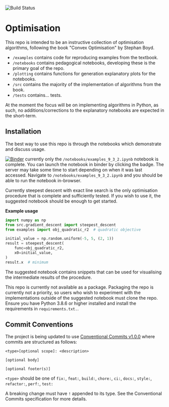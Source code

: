 ![Build Status](https://github.com/JPIvan/optimisation/workflows/python-testing/badge.svg)

# Optimisation

This repo is intended to be an instructive collection of optimisation algorithms, following the book "Convex Optimisation" by Stephan Boyd.

- `/examples` contains code for reproducing examples from the textbook.
- `/notebooks` contains pedagogical notebooks, developing these is the primary goal of the repo.
- `/plotting` contains functions for generation explanatory plots for the notebooks.
- `/src` contains the majority of the implementation of algorithms from the book.
- `/tests` contains... tests.

At the moment the focus will be on implementing algorithms in Python, as such, no additions/corrections to the explanatory notebooks are expected in the short-term.

## Installation

The best way to use this repo is through the notebooks which demonstrate and discuss usage.

[![Binder](https://mybinder.org/badge_logo.svg)](https://mybinder.org/v2/gh/JPIvan/optimisation/HEAD) currently only the `/notebooks/examples_9_3_2.ipynb` notebook is complete. You can launch the notebook in binder by clicking the badge. The server may take some time to start depending on when it was last accessed. Navigate to `/notebooks/examples_9_3_2.ipynb` and you should be able to run the notebook in-browser.

Currently steepest descent with exact line search is the only optimisation procedure that is complete and sufficiently tested. If you wish to use it, the suggested notebook should be enough to get started.

**Example usage**

```python
import numpy as np
from src.gradient_descent import steepest_descent
from examples import obj_quadratic_r2  # quadratic objective

initial_value = np.random.uniform(-5, 5, (2, 1))
result = steepest_descent(
    func=obj_quadratic_r2,
    x0=initial_value,
)
result.x  # minimum
```

The suggested notebook contains snippets that can be used for visualising the intermediate results of the procedure.

This repo is currently not available as a package. Packaging the repo is currently not a priority, so users who wish to experiment with the implementations outside of the suggested notebook must clone the repo. Ensure you have Python 3.8.6 or higher installed and install the requirements in `requirements.txt.`.

## Commit Conventions

The project is being updated to use [Conventional Commits v1.0.0](https://www.conventionalcommits.org/en/v1.0.0/#summary) where commits are structured as follows:
```
<type>[optional scope]: <description>

[optional body]

[optional footer(s)]
```

`<type>` should be one of `fix:`, `feat:`, `build:`, `chore:`, `ci:`, `docs:`, `style:`, `refactor:`, `perf:`, `test:`

A breaking change must have `!` appended to its type. See the Conventional Commits specification for more details.
